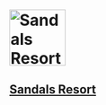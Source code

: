 #  <a href='https://www.sandals.com/montego-bay/photos/smb-beach-0064a1e02'><img href='https://www.sandals.com/montego-bay/photos/smb-beach-0064a1e02' height='100' alt='Sandals Resort Image'>

##  Sandals Resort
